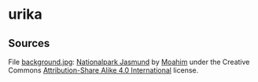 # urika

## Sources

File [background.jpg](../master/background.jpg): [Nationalpark Jasmund](https://en.wikipedia.org/wiki/File:2019_-_Nationalpark_Jasmund_-_03.jpg) by [Moahim](https://commons.wikimedia.org/wiki/User:Moahim) under the Creative Commons [Attribution-Share Alike 4.0 International](https://creativecommons.org/licenses/by-sa/4.0/deed.en) license.
